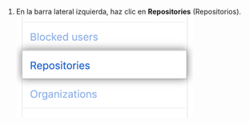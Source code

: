 1. En la barra lateral izquierda, haz clic en **Repositories** (Repositorios). ![Pestaña Repositories (Repositorios)](/assets/images/help/settings/repos-tab.png)
